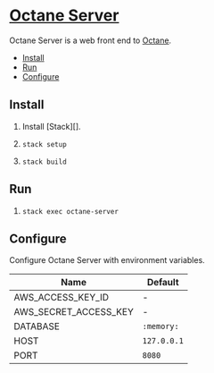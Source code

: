 # [Octane Server][]

Octane Server is a web front end to [Octane][].

-   [Install](#install)
-   [Run](#run)
-   [Configure](#configure)

## Install

1.  Install [Stack][].

2.  `stack setup`

3.  `stack build`

## Run

1.  `stack exec octane-server`

## Configure

Configure Octane Server with environment variables.

Name                  | Default
----                  | -------
AWS_ACCESS_KEY_ID     | -
AWS_SECRET_ACCESS_KEY | -
DATABASE              | `:memory:`
HOST                  | `127.0.0.1`
PORT                  | `8080`

[Octane Server]: https://github.com/tfausak/octane-server
[Octane]: https://github.com/tfausak/octane
